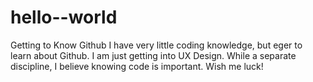 # hello--world
Getting to Know Github
I have very little coding knowledge, but eger to learn about Github.
I am just getting into UX Design. While a separate discipline, I believe knowing code is important.
Wish me luck!
